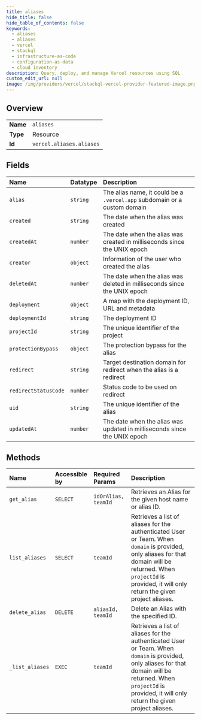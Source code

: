 ```yaml
---
title: aliases
hide_title: false
hide_table_of_contents: false
keywords:
  - aliases
  - aliases
  - vercel    
  - stackql
  - infrastructure-as-code
  - configuration-as-data
  - cloud inventory
description: Query, deploy, and manage Vercel resources using SQL
custom_edit_url: null
image: /img/providers/vercel/stackql-vercel-provider-featured-image.png
---
```

  
    

## Overview
<table><tbody>
<tr><td><b>Name</b></td><td><code>aliases</code></td></tr>
<tr><td><b>Type</b></td><td>Resource</td></tr>
<tr><td><b>Id</b></td><td><code>vercel.aliases.aliases</code></td></tr>
</tbody></table>

## Fields
| Name | Datatype | Description |
|:-----|:---------|:------------|
| `alias` | `string` | The alias name, it could be a `.vercel.app` subdomain or a custom domain |
| `created` | `string` | The date when the alias was created |
| `createdAt` | `number` | The date when the alias was created in milliseconds since the UNIX epoch |
| `creator` | `object` | Information of the user who created the alias |
| `deletedAt` | `number` | The date when the alias was deleted in milliseconds since the UNIX epoch |
| `deployment` | `object` | A map with the deployment ID, URL and metadata |
| `deploymentId` | `string` | The deployment ID |
| `projectId` | `string` | The unique identifier of the project |
| `protectionBypass` | `object` | The protection bypass for the alias |
| `redirect` | `string` | Target destination domain for redirect when the alias is a redirect |
| `redirectStatusCode` | `number` | Status code to be used on redirect |
| `uid` | `string` | The unique identifier of the alias |
| `updatedAt` | `number` | The date when the alias was updated in milliseconds since the UNIX epoch |
## Methods
| Name | Accessible by | Required Params | Description |
|:-----|:--------------|:----------------|:------------|
| `get_alias` | `SELECT` | `idOrAlias, teamId` | Retrieves an Alias for the given host name or alias ID. |
| `list_aliases` | `SELECT` | `teamId` | Retrieves a list of aliases for the authenticated User or Team. When `domain` is provided, only aliases for that domain will be returned. When `projectId` is provided, it will only return the given project aliases. |
| `delete_alias` | `DELETE` | `aliasId, teamId` | Delete an Alias with the specified ID. |
| `_list_aliases` | `EXEC` | `teamId` | Retrieves a list of aliases for the authenticated User or Team. When `domain` is provided, only aliases for that domain will be returned. When `projectId` is provided, it will only return the given project aliases. |
